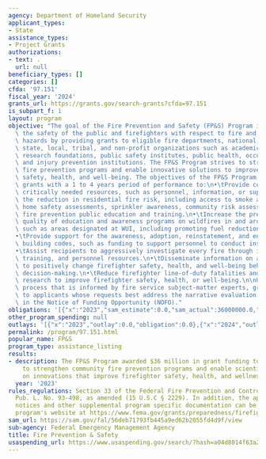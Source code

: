 ```yaml
---
agency: Department of Homeland Security
applicant_types:
- State
assistance_types:
- Project Grants
authorizations:
- text: .
  url: null
beneficiary_types: []
categories: []
cfda: '97.151'
fiscal_year: '2024'
grants_url: https://grants.gov/search-grants?cfda=97.151
is_subpart_f: 1
layout: program
objective: "The goal of the Fire Prevention and Safety (FP&S) Program is to enhance\
  \ the safety of the public and firefighters with respect to fire and fire-related\
  \ hazards by providing grants to eligible fire departments, national, regional,\
  \ state, local, tribal, and non-profit organizations such as academic (e.g., universities),\
  \ research foundations, public safety institutes, public health, occupational health,\
  \ and injury prevention institutions. The FP&S Program strives to strengthen community\
  \ fire prevention programs and enable innovative solutions to improve firefighter\
  \ safety, health, and well-being. The objectives of the FP&S Program are to award\
  \ grants with a 1 to 4 years period of performance to:\n•\tProvide communities with\
  \ critically needed resources, such as personnel, information, or supplies, to support\
  \ the reduction in residential fire risk, including access to smoke alarm installations,\
  \ home safety assessments, sprinkler awareness, community risk assessments, and\
  \ fire prevention public education and training.\n•\tIncrease the prevalence and\
  \ quality of education and awareness programs on wildfires in and around communities,\
  \ such as areas designated at WUI, including promoting fuel reduction and removal.\n\
  •\tProvide support for the awareness, adoption, reinstatement, and enforcement of\
  \ building codes, such as funding to support personnel to conduct inspections.\n\
  •\tAssist recipients to aggressively investigate every fire through increased equipment,\
  \ training, and personnel resources.\n•\tDisseminate information on a national level\
  \ to positively change firefighter safety, health, and well-being behaviors and\
  \ decision-making.\n•\tReduce firefighter line-of-duty fatalities and injuries through\
  \ research to improve firefighter safety, health, or well-being.\n\nUsing a competitive\
  \ process that is informed by fire service subject-matter experts, grants are awarded\
  \ to applicants whose requests best address the narrative evaluation criteria identified\
  \ in the Notice of Funding Opportunity (NOFO)."
obligations: '[{"x":"2023","sam_estimate":0.0,"sam_actual":36000000.0,"usa_spending_actual":0.0},{"x":"2024","sam_estimate":0.0,"sam_actual":32400000.0,"usa_spending_actual":0.0},{"x":"2025","sam_estimate":0.0,"sam_actual":32400000.0,"usa_spending_actual":0.0}]'
other_program_spending: null
outlays: '[{"x":"2023","outlay":0.0,"obligation":0.0},{"x":"2024","outlay":0.0,"obligation":0.0},{"x":"2025","outlay":0.0,"obligation":0.0}]'
permalink: /program/97.151.html
popular_name: FP&S
program_type: assistance_listing
results:
- description: The FP&S Program awarded $36 million in grant funding to provide resources
    to strengthen community fire prevention programs and enable scientific research
    on innovations that improve firefighter safety, health, and wellness.
  year: '2023'
rules_regulations: Section 33 of the Federal Fire Prevention and Control Act of 1974,
  Pub. L. No. 93-498, as amended (15 U.S.C § 2229). In addition, the applicable funding
  notices and other supplemental program specific documentation can be found on the
  program's website at https://www.fema.gov/grants/preparedness/firefighters/safety-awards.
sam_url: https://sam.gov/fal/56deb71793fb445a9ed62b2055fd4d9f/view
sub-agency: Federal Emergency Management Agency
title: Fire Prevention & Safety
usaspending_url: https://www.usaspending.gov/search/?hash=a04d8014f63a21186eaf91c93b36d13c
---
```

